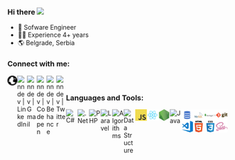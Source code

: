 ### Hi there <a href="https://www.gautamkrishnar.com/"><img src="https://media.giphy.com/media/hvRJCLFzcasrR4ia7z/giphy.gif" width="25px"></a>

- 🎯 Sofware Engineer
- 👨‍💻 Experience 4+ years
- 🌎 Belgrade, Serbia

### Connect with me:

[<img align="left" alt="nndev.com" width="22px" src="https://raw.githubusercontent.com/iconic/open-iconic/master/svg/globe.svg" />](https://www.nndev.com)
[<img align="left" alt="nndev | LinkedIn" width="22px" src="https://cdn.jsdelivr.net/npm/simple-icons@v3/icons/linkedin.svg" />](https://www.linkedin.com/in/nndev/)
[<img align="left" alt="nndev | Gmail" width="22px" src="https://cdn.jsdelivr.net/npm/simple-icons@v3/icons/gmail.svg" />](nnd.stanojev@gmail.com)
[<img align="left" alt="nndev | Codepen" width="22px" src="https://cdn.jsdelivr.net/npm/simple-icons@v3/icons/codepen.svg" />](https://codepen.io/nndev)
[<img align="left" alt="nndev | Behance" width="22px" src="https://cdn.jsdelivr.net/npm/simple-icons@v3/icons/behance.svg" />](https://codepen.io/nndev)
[<img align="left" alt="nndev | Twitter" width="22px" src="https://cdn.jsdelivr.net/npm/simple-icons@v3/icons/twitter.svg" />](https://twitter.com/nndev__)

<br />

### Languages and Tools:

<img align="left" alt="C#" width="26px" src="https://upload.wikimedia.org/wikipedia/commons/thumb/8/82/C_Sharp_logo.png/715px-C_Sharp_logo.png" />
<img align="left" alt=".Net" width="26px" src="https://img.favpng.com/22/12/24/net-framework-microsoft-windows-7-png-favpng-srUtzC1G9i7NYhfnduH4H5qkS.jpg" />
<img align="left" alt="PHP" width="26px" src="https://pngimg.com/uploads/php/php_PNG6.png" />
<img align="left" alt="Laravel" width="26px" src="https://upload.wikimedia.org/wikipedia/commons/thumb/9/9a/Laravel.svg/1200px-Laravel.svg.png" />
<img align="left" alt="Algorithms" width="26px" src="https://cdn.iconscout.com/icon/premium/png-512-thumb/algorithm-6-122160.png" />
<img align="left" alt="Data Structure" width="26px" src="https://img.pngio.com/data-science-learn-for-life-nigeria-data-structure-png-350_250.png" />
<img align="left" alt="JavaScript" width="26px" src="https://raw.githubusercontent.com/github/explore/80688e429a7d4ef2fca1e82350fe8e3517d3494d/topics/javascript/javascript.png" />
<img align="left" alt="React" width="26px" src="https://raw.githubusercontent.com/github/explore/80688e429a7d4ef2fca1e82350fe8e3517d3494d/topics/react/react.png" />
<img align="left" alt="Node.js" width="26px" src="https://raw.githubusercontent.com/github/explore/80688e429a7d4ef2fca1e82350fe8e3517d3494d/topics/nodejs/nodejs.png" />
<img align="left" alt="Java" width="26px" src="https://banner2.cleanpng.com/20180420/uze/kisspng-java-programming-programming-language-computer-pro-5ada66526ee8d2.0086978615242624824543.jpg" />
<img align="left" alt="SQL" width="26px" src="https://raw.githubusercontent.com/github/explore/80688e429a7d4ef2fca1e82350fe8e3517d3494d/topics/sql/sql.png" />
<img align="left" alt="MySQL" width="26px" src="https://raw.githubusercontent.com/github/explore/80688e429a7d4ef2fca1e82350fe8e3517d3494d/topics/mysql/mysql.png" />
<img align="left" alt="MongoDB" width="26px" src="https://raw.githubusercontent.com/github/explore/80688e429a7d4ef2fca1e82350fe8e3517d3494d/topics/mongodb/mongodb.png" />
<img align="left" alt="Git" width="26px" src="https://raw.githubusercontent.com/github/explore/80688e429a7d4ef2fca1e82350fe8e3517d3494d/topics/git/git.png" /> 
<img align="left" alt="Visual Studio Code" width="26px" src="https://raw.githubusercontent.com/github/explore/80688e429a7d4ef2fca1e82350fe8e3517d3494d/topics/visual-studio-code/visual-studio-code.png" />
<img align="left" alt="HTML5" width="26px" src="https://raw.githubusercontent.com/github/explore/80688e429a7d4ef2fca1e82350fe8e3517d3494d/topics/html/html.png" />
<img align="left" alt="CSS3" width="26px" src="https://raw.githubusercontent.com/github/explore/80688e429a7d4ef2fca1e82350fe8e3517d3494d/topics/css/css.png" />
<img align="left" alt="Sass" width="26px" src="https://raw.githubusercontent.com/github/explore/80688e429a7d4ef2fca1e82350fe8e3517d3494d/topics/sass/sass.png" />
<br>
